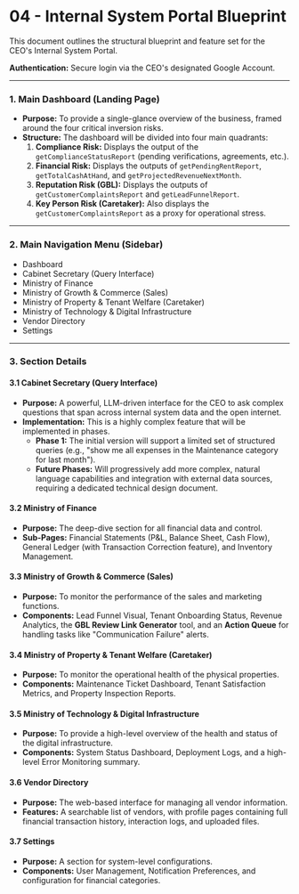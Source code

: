 # 04 - Internal System Portal Blueprint

This document outlines the structural blueprint and feature set for the CEO's Internal System Portal.

**Authentication:** Secure login via the CEO's designated Google Account.

---

### 1. Main Dashboard (Landing Page)

- **Purpose:** To provide a single-glance overview of the business, framed around the four critical inversion risks.
- **Structure:** The dashboard will be divided into four main quadrants:
    1.  **Compliance Risk:** Displays the output of the `getComplianceStatusReport` (pending verifications, agreements, etc.).
    2.  **Financial Risk:** Displays the outputs of `getPendingRentReport`, `getTotalCashAtHand`, and `getProjectedRevenueNextMonth`.
    3.  **Reputation Risk (GBL):** Displays the outputs of `getCustomerComplaintsReport` and `getLeadFunnelReport`.
    4.  **Key Person Risk (Caretaker):** Also displays the `getCustomerComplaintsReport` as a proxy for operational stress.

---

### 2. Main Navigation Menu (Sidebar)

- Dashboard
- Cabinet Secretary (Query Interface)
- Ministry of Finance
- Ministry of Growth & Commerce (Sales)
- Ministry of Property & Tenant Welfare (Caretaker)
- Ministry of Technology & Digital Infrastructure
- Vendor Directory
- Settings

---

### 3. Section Details

#### 3.1 Cabinet Secretary (Query Interface)
- **Purpose:** A powerful, LLM-driven interface for the CEO to ask complex questions that span across internal system data and the open internet.
- **Implementation:** This is a highly complex feature that will be implemented in phases.
    - **Phase 1:** The initial version will support a limited set of structured queries (e.g., "show me all expenses in the Maintenance category for last month").
    - **Future Phases:** Will progressively add more complex, natural language capabilities and integration with external data sources, requiring a dedicated technical design document.

#### 3.2 Ministry of Finance
- **Purpose:** The deep-dive section for all financial data and control.
- **Sub-Pages:** Financial Statements (P&L, Balance Sheet, Cash Flow), General Ledger (with Transaction Correction feature), and Inventory Management.

#### 3.3 Ministry of Growth & Commerce (Sales)
- **Purpose:** To monitor the performance of the sales and marketing functions.
- **Components:** Lead Funnel Visual, Tenant Onboarding Status, Revenue Analytics, the **GBL Review Link Generator** tool, and an **Action Queue** for handling tasks like "Communication Failure" alerts.

#### 3.4 Ministry of Property & Tenant Welfare (Caretaker)
- **Purpose:** To monitor the operational health of the physical properties.
- **Components:** Maintenance Ticket Dashboard, Tenant Satisfaction Metrics, and Property Inspection Reports.

#### 3.5 Ministry of Technology & Digital Infrastructure
- **Purpose:** To provide a high-level overview of the health and status of the digital infrastructure.
- **Components:** System Status Dashboard, Deployment Logs, and a high-level Error Monitoring summary.

#### 3.6 Vendor Directory
- **Purpose:** The web-based interface for managing all vendor information.
- **Features:** A searchable list of vendors, with profile pages containing full financial transaction history, interaction logs, and uploaded files.

#### 3.7 Settings
- **Purpose:** A section for system-level configurations.
- **Components:** User Management, Notification Preferences, and configuration for financial categories.